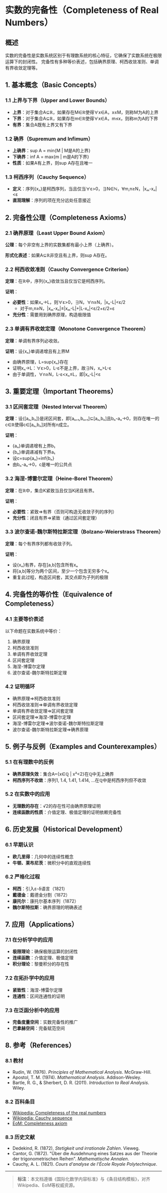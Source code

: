 # 实数的完备性（Completeness of Real Numbers）

## 概述

实数的完备性是实数系统区别于有理数系统的核心特征，它确保了实数系统在极限运算下的封闭性。
完备性有多种等价表述，包括确界原理、柯西收敛准则、单调有界收敛定理等。

## 1. 基本概念（Basic Concepts）

### 1.1 上界与下界（Upper and Lower Bounds）

- **上界**：对于集合A⊆ℝ，如果存在M∈ℝ使得∀x∈A，x≤M，则称M为A的上界
- **下界**：对于集合A⊆ℝ，如果存在m∈ℝ使得∀x∈A，m≤x，则称m为A的下界
- **有界**：集合A既有上界又有下界

### 1.2 确界（Supremum and Infimum）

- **上确界**：sup A = min{M | M是A的上界}
- **下确界**：inf A = max{m | m是A的下界}
- **性质**：如果A有上界，则sup A存在且唯一

### 1.3 柯西序列（Cauchy Sequence）

- **定义**：序列{xₙ}是柯西序列，当且仅当∀ε>0，∃N∈ℕ，∀m,n≥N，|xₘ-xₙ|<ε
- **直观理解**：序列的项在充分远处任意接近

## 2. 完备性公理（Completeness Axioms）

### 2.1 确界原理（Least Upper Bound Axiom）

**公理**：每个非空有上界的实数集都有最小上界（上确界）。

**形式化表述**：如果A⊆ℝ非空且有上界，则sup A存在。

### 2.2 柯西收敛准则（Cauchy Convergence Criterion）

**定理**：在ℝ中，序列{xₙ}收敛当且仅当它是柯西序列。

**证明**：

- **必要性**：如果xₙ→L，则∀ε>0，∃N，∀n≥N，|xₙ-L|<ε/2
  - 对于m,n≥N，|xₘ-xₙ|≤|xₘ-L|+|L-xₙ|<ε/2+ε/2=ε
- **充分性**：需要用到确界原理，构造极限值

### 2.3 单调有界收敛定理（Monotone Convergence Theorem）

**定理**：单调有界序列必收敛。

**证明**：设{xₙ}单调递增且有上界M

- 由确界原理，L=sup{xₙ}存在
- 证明xₙ→L：∀ε>0，L-ε不是上界，故∃N，xₙ>L-ε
- 由于单调性，∀n≥N，L-ε<xₙ≤L，即|xₙ-L|<ε

## 3. 重要定理（Important Theorems）

### 3.1 区间套定理（Nested Interval Theorem）

**定理**：设{[aₙ,bₙ]}是闭区间套，即[aₙ₊₁,bₙ₊₁]⊆[aₙ,bₙ]且bₙ-aₙ→0，则存在唯一的c∈ℝ使得c∈[aₙ,bₙ]对所有n成立。

**证明**：

- {aₙ}单调递增有上界b₁
- {bₙ}单调递减有下界a₁
- 设c=sup{aₙ}=inf{bₙ}
- 由bₙ-aₙ→0，c是唯一的公共点

### 3.2 海涅-博雷尔定理（Heine-Borel Theorem）

**定理**：在ℝ中，集合K紧致当且仅当K闭且有界。

**证明**：

- **必要性**：紧致⇒有界（否则可构造无收敛子列的序列）
- **充分性**：闭且有界⇒紧致（通过区间套定理）

### 3.3 波尔查诺-魏尔斯特拉斯定理（Bolzano-Weierstrass Theorem）

**定理**：每个有界序列都有收敛子列。

**证明**：

- 设{xₙ}有界，存在[a,b]包含所有xₙ
- 将[a,b]等分为两个区间，至少一个包含无穷多个xₙ
- 重复此过程，构造区间套，其交点即为子列的极限

## 4. 完备性的等价性（Equivalence of Completeness）

### 4.1 主要等价表述

以下命题在实数系统中等价：

1. 确界原理
2. 柯西收敛准则
3. 单调有界收敛定理
4. 区间套定理
5. 海涅-博雷尔定理
6. 波尔查诺-魏尔斯特拉斯定理

### 4.2 证明循环

- 确界原理⇒柯西收敛准则
- 柯西收敛准则⇒单调有界收敛定理
- 单调有界收敛定理⇒区间套定理
- 区间套定理⇒海涅-博雷尔定理
- 海涅-博雷尔定理⇒波尔查诺-魏尔斯特拉斯定理
- 波尔查诺-魏尔斯特拉斯定理⇒确界原理

## 5. 例子与反例（Examples and Counterexamples）

### 5.1 在有理数中的反例

- **确界原理失效**：集合A={x∈ℚ | x²<2}在ℚ中无上确界
- **柯西序列不收敛**：序列1, 1.4, 1.41, 1.414, ...在ℚ中是柯西序列但不收敛

### 5.2 在实数中的应用

- **无理数的存在**：√2的存在性可由确界原理证明
- **连续函数的性质**：介值定理、极值定理的证明依赖完备性

## 6. 历史发展（Historical Development）

### 6.1 早期认识

- **欧几里得**：几何中的连续性概念
- **牛顿、莱布尼茨**：微积分中的直观连续性

### 6.2 严格化过程

- **柯西**：引入ε-δ语言（1821）
- **戴德金**：戴德金分割（1872）
- **康托尔**：康托尔基本序列（1872）
- **魏尔斯特拉斯**：确界原理的明确表述

## 7. 应用（Applications）

### 7.1 在分析学中的应用

- **极限理论**：确保极限运算的封闭性
- **连续函数**：介值定理、极值定理
- **积分理论**：黎曼积分的存在性

### 7.2 在拓扑学中的应用

- **紧致性**：海涅-博雷尔定理
- **连通性**：区间连通性的证明

### 7.3 在泛函分析中的应用

- **完备度量空间**：实数完备性的推广
- **巴拿赫空间**：完备赋范空间

## 8. 参考（References）

### 8.1 教材

- Rudin, W. (1976). *Principles of Mathematical Analysis*. McGraw-Hill.
- Apostol, T. M. (1974). *Mathematical Analysis*. Addison-Wesley.
- Bartle, R. G., & Sherbert, D. R. (2011). *Introduction to Real Analysis*. Wiley.

### 8.2 百科条目

- [Wikipedia: Completeness of the real numbers](https://en.wikipedia.org/wiki/Completeness_of_the_real_numbers)
- [Wikipedia: Cauchy sequence](https://en.wikipedia.org/wiki/Cauchy_sequence)
- [EoM: Completeness axiom](https://encyclopediaofmath.org/wiki/Completeness_axiom)

### 8.3 历史文献

- Dedekind, R. (1872). *Stetigkeit und irrationale Zahlen*. Vieweg.
- Cantor, G. (1872). "Über die Ausdehnung eines Satzes aus der Theorie der trigonometrischen Reihen". *Mathematische Annalen*.
- Cauchy, A. L. (1821). *Cours d'analyse de l'École Royale Polytechnique*.

---

> **标注**：本文档遵循《国际化数学内容标准》与《条目结构模板》，对齐Wikipedia、EoM等权威资源。
